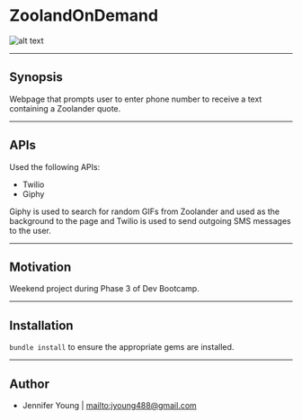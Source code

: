 # ZoolandOnDemand

![alt text](https://pbs.twimg.com/profile_images/616002132/dz.jpg)

----
## Synopsis

Webpage that prompts user to enter phone number to receive a text containing a Zoolander quote.

----
## APIs
Used the following APIs:

* Twilio
* Giphy

Giphy is used to search for random GIFs from Zoolander and used as the background to the page and Twilio is used to send outgoing SMS messages to the user.


----
## Motivation

Weekend project during Phase 3 of Dev Bootcamp.

----
## Installation

`bundle install` to ensure the appropriate gems are installed.

----
## Author
* Jennifer Young | <mailto:jyoung488@gmail.com>

